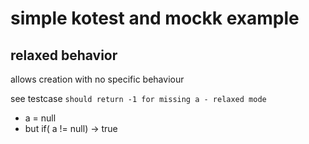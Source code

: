 # simple kotest and mockk example

## relaxed behavior

allows creation with no specific behaviour

see testcase `should return -1 for missing a - relaxed mode`

* a = null
* but if( a != null)  -> true
